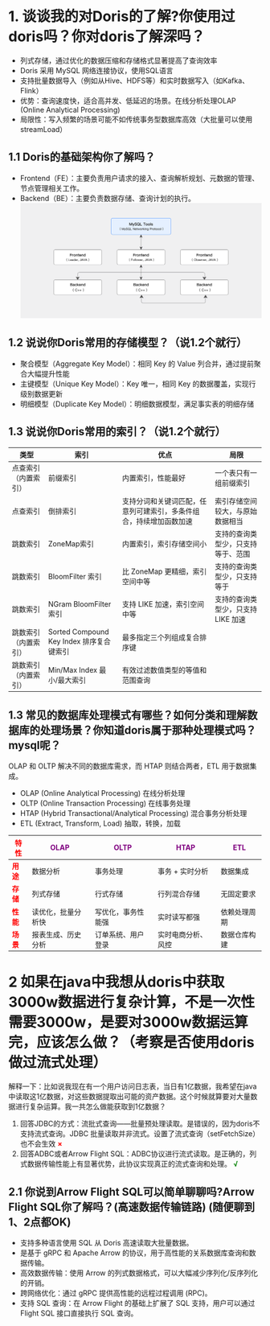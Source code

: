 # 1. 谈谈我的对Doris的了解?你使用过doris吗？你对doris了解深吗？

- 列式存储，通过优化的数据压缩和存储格式显著提高了查询效率
- Doris 采用 MySQL 网络连接协议，使用SQL语言
- 支持批量数据导入（例如从Hive、HDFS等）和实时数据写入（如Kafka、Flink）
- 优势：查询速度快，适合高并发、低延迟的场景。在线分析处理OLAP (Online Analytical Processing)
- 局限性：写入频繁的场景可能不如传统事务型数据库高效（大批量可以使用streamLoad）

## 1.1 Doris的基础架构你了解吗？

- Frontend（FE）：主要负责用户请求的接入、查询解析规划、元数据的管理、节点管理相关工作。
- Backend（BE）：主要负责数据存储、查询计划的执行。
  ![img.png](../images/img_doris01.png)

## 1.2 说说你Doris常用的存储模型？（说1.2个就行）

- 聚合模型（Aggregate Key Model）：相同 Key 的 Value 列合并，通过提前聚合大幅提升性能
- 主键模型（Unique Key Model）：Key 唯一，相同 Key 的数据覆盖，实现行级别数据更新
- 明细模型（Duplicate Key Model）：明细数据模型，满足事实表的明细存储

## 1.3 说说你Doris常用的索引？（说1.2个就行）

| 类型         | 索引                                | 优点                                | 局限                   |
|------------|-----------------------------------|-----------------------------------|----------------------|
| 点查索引（内置索引）       | 前缀索引                              | 内置索引，性能最好                         | 一个表只有一组前缀索引          |
| 点查索引       | 倒排索引                              | 支持分词和关键词匹配，任意列可建索引，多条件组合，持续增加函数加速 | 索引存储空间较大，与原始数据相当     |
| 跳数索引       | ZoneMap索引                         | 内置索引，索引存储空间小                      | 支持的查询类型少，只支持等于、范围    |
| 跳数索引       | BloomFilter 索引                    | 比 ZoneMap 更精细，索引空间中等              | 支持的查询类型少，只支持等于       |
| 跳数索引       | NGram BloomFilter 索引              | 支持 LIKE 加速，索引空间中等                 | 支持的查询类型少，只支持 LIKE 加速 |
| 跳数索引（内置索引） | Sorted Compound Key Index 排序复合键索引 | 最多指定三个列组成复合排序键                    |                      |
| 跳数索引（内置索引）       | Min/Max Index 最小/最大索引             | 有效过滤数值类型的等值和范围查询                  |                      |

## 1.3 常见的数据库处理模式有哪些？如何分类和理解数据库的处理场景？你知道doris属于那种处理模式吗？mysql呢？

OLAP 和 OLTP 解决不同的数据库需求，而 HTAP 则结合两者，ETL 用于数据集成。

- OLAP (Online Analytical Processing) 在线分析处理
- OLTP (Online Transaction Processing) 在线事务处理
- HTAP (Hybrid Transactional/Analytical Processing) 混合事务分析处理
- ETL (Extract, Transform, Load) 抽取，转换，加载

| <span style="color:red">**特性** | <span style="color:purple">OLAP | <span style="color:purple">OLTP | <span style="color:purple">HTAP | <span style="color:purple">ETL | 
|--------------------------------|---------------------------------|---------------------------------|---------------------------------|--------------------------------|
| <span style="color:red">**用途** | 数据分析                            | 事务处理                            | 事务 + 实时分析                       | 数据集成                           |
| <span style="color:red">**存储** | 列式存储                            | 行式存储                            | 行列混合存储                          | 无固定要求                          | 
| <span style="color:red">**性能** | 读优化，批量分析快                       | 写优化，事务性能强                       | 实时读写都强                          | 依赖处理周期                         | 
| <span style="color:red">**场景** | 报表生成、历史分析                       | 订单系统、用户登录                       | 实时电商分析、风控                       | 数据仓库构建                         | 

# 2 如果在java中我想从doris中获取3000w数据进行复杂计算，不是一次性需要3000w，是要对3000w数据运算完，应该怎么做？（考察是否使用doris做过流式处理）

解释一下：比如说我现在有一个用户访问日志表，当日有1亿数据，我希望在java中读取这1亿数据，对这些数据提取出可能的资产数据。这个时候就算要对大量数据进行复杂运算。我一共怎么做能获取到1亿数据？

1. 回答JDBC的方式：流批式查询——批量预处理读取。是错误的，因为doris不支持流式查询。JDBC
   批量读取并非流式。设置了流式查询（setFetchSize）也不会生效 <span style="color:red">**×**
2. 回答ADBC或者Arrow Flight
   SQL：ADBC协议进行流式读取。是正确的，列式数据传输性能上有显著优势，此协议实现真正的流式查询和处理。<span style="color:green">
   **√**

## 2.1 你说到Arrow Flight SQL可以简单聊聊吗?Arrow Flight SQL你了解吗？(高速数据传输链路) (随便聊到1、2点都OK)

- 支持多种语言使用 SQL 从 Doris 高速读取大批量数据。
- 是基于 gRPC 和 Apache Arrow 的协议，用于高性能的关系数据库查询和数据传输。
- 高效数据传输：使用 Arrow 的列式数据格式，可以大幅减少序列化/反序列化的开销。
- 跨网络优化：通过 gRPC 提供高性能的远程过程调用 (RPC)。
- 支持 SQL 查询：在 Arrow Flight 的基础上扩展了 SQL 支持，用户可以通过 Flight SQL 接口直接执行 SQL 查询。

